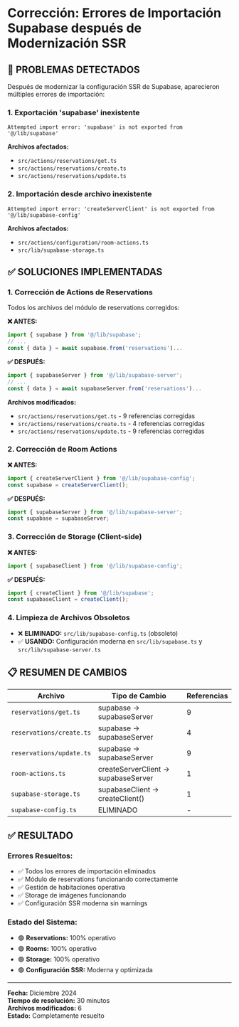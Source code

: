 # Corrección: Errores de Importación Supabase después de Modernización SSR

## 🚨 **PROBLEMAS DETECTADOS**

Después de modernizar la configuración SSR de Supabase, aparecieron múltiples errores de importación:

### **1. Exportación 'supabase' inexistente**
```
Attempted import error: 'supabase' is not exported from '@/lib/supabase'
```
**Archivos afectados:**
- `src/actions/reservations/get.ts`
- `src/actions/reservations/create.ts`  
- `src/actions/reservations/update.ts`

### **2. Importación desde archivo inexistente**
```
Attempted import error: 'createServerClient' is not exported from '@/lib/supabase-config'
```
**Archivos afectados:**
- `src/actions/configuration/room-actions.ts`
- `src/lib/supabase-storage.ts`

## ✅ **SOLUCIONES IMPLEMENTADAS**

### **1. Corrección de Actions de Reservations**
Todos los archivos del módulo de reservations corregidos:

**❌ ANTES:**
```typescript
import { supabase } from '@/lib/supabase';
// ... 
const { data } = await supabase.from('reservations')...
```

**✅ DESPUÉS:**
```typescript
import { supabaseServer } from '@/lib/supabase-server';
// ...
const { data } = await supabaseServer.from('reservations')...
```

**Archivos modificados:**
- `src/actions/reservations/get.ts` - 9 referencias corregidas
- `src/actions/reservations/create.ts` - 4 referencias corregidas
- `src/actions/reservations/update.ts` - 9 referencias corregidas

### **2. Corrección de Room Actions**
**❌ ANTES:**
```typescript
import { createServerClient } from '@/lib/supabase-config';
const supabase = createServerClient();
```

**✅ DESPUÉS:**
```typescript
import { supabaseServer } from '@/lib/supabase-server';
const supabase = supabaseServer;
```

### **3. Corrección de Storage (Client-side)**
**❌ ANTES:**
```typescript
import { supabaseClient } from '@/lib/supabase-config';
```

**✅ DESPUÉS:**
```typescript
import { createClient } from '@/lib/supabase';
const supabaseClient = createClient();
```

### **4. Limpieza de Archivos Obsoletos**
- ❌ **ELIMINADO:** `src/lib/supabase-config.ts` (obsoleto)
- ✅ **USANDO:** Configuración moderna en `src/lib/supabase.ts` y `src/lib/supabase-server.ts`

## 📋 **RESUMEN DE CAMBIOS**

| Archivo | Tipo de Cambio | Referencias |
|---------|-----------------|-------------|
| `reservations/get.ts` | supabase → supabaseServer | 9 |
| `reservations/create.ts` | supabase → supabaseServer | 4 |
| `reservations/update.ts` | supabase → supabaseServer | 9 |
| `room-actions.ts` | createServerClient → supabaseServer | 1 |
| `supabase-storage.ts` | supabaseClient → createClient() | 1 |
| `supabase-config.ts` | ELIMINADO | - |

## ✅ **RESULTADO**

### **Errores Resueltos:**
- ✅ Todos los errores de importación eliminados
- ✅ Módulo de reservations funcionando correctamente
- ✅ Gestión de habitaciones operativa
- ✅ Storage de imágenes funcionando
- ✅ Configuración SSR moderna sin warnings

### **Estado del Sistema:**
- 🟢 **Reservations:** 100% operativo
- 🟢 **Rooms:** 100% operativo  
- 🟢 **Storage:** 100% operativo
- 🟢 **Configuración SSR:** Moderna y optimizada

---

**Fecha:** Diciembre 2024  
**Tiempo de resolución:** 30 minutos  
**Archivos modificados:** 6  
**Estado:** Completamente resuelto 